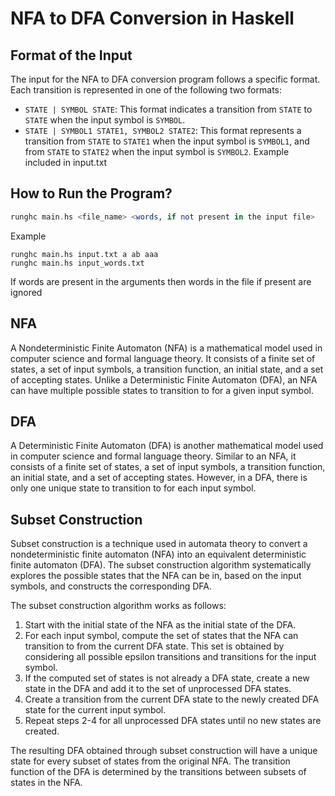 # NFA to DFA Conversion in Haskell

## Format of the Input
The input for the NFA to DFA conversion program follows a specific format. Each transition is represented in one of the following two formats:
- `STATE | SYMBOL STATE`: This format indicates a transition from `STATE` to `STATE` when the input symbol is `SYMBOL`.
- `STATE | SYMBOL1 STATE1, SYMBOL2 STATE2`: This format represents a transition from `STATE` to `STATE1` when the input symbol is `SYMBOL1`, and from `STATE` to `STATE2` when the input symbol is `SYMBOL2`.
  Example included in input.txt

## How to Run the Program?
```haskell
runghc main.hs <file_name> <words, if not present in the input file>
``` 
Example
```
runghc main.hs input.txt a ab aaa
runghc main.hs input_words.txt
```
If words are present in the arguments then words in the file if present are ignored
## NFA
A Nondeterministic Finite Automaton (NFA) is a mathematical model used in computer science and formal language theory. It consists of a finite set of states, a set of input symbols, a transition function, an initial state, and a set of accepting states. Unlike a Deterministic Finite Automaton (DFA), an NFA can have multiple possible states to transition to for a given input symbol.

## DFA
A Deterministic Finite Automaton (DFA) is another mathematical model used in computer science and formal language theory. Similar to an NFA, it consists of a finite set of states, a set of input symbols, a transition function, an initial state, and a set of accepting states. However, in a DFA, there is only one unique state to transition to for each input symbol.

## Subset Construction

Subset construction is a technique used in automata theory to convert a nondeterministic finite automaton (NFA) into an equivalent deterministic finite automaton (DFA). The subset construction algorithm systematically explores the possible states that the NFA can be in, based on the input symbols, and constructs the corresponding DFA.

The subset construction algorithm works as follows:

1. Start with the initial state of the NFA as the initial state of the DFA.
2. For each input symbol, compute the set of states that the NFA can transition to from the current DFA state. This set is obtained by considering all possible epsilon transitions and transitions for the input symbol.
3. If the computed set of states is not already a DFA state, create a new state in the DFA and add it to the set of unprocessed DFA states.
4. Create a transition from the current DFA state to the newly created DFA state for the current input symbol.
5. Repeat steps 2-4 for all unprocessed DFA states until no new states are created.

The resulting DFA obtained through subset construction will have a unique state for every subset of states from the original NFA. The transition function of the DFA is determined by the transitions between subsets of states in the NFA.



